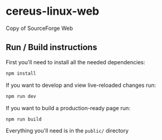 # cereus-linux-web
Copy of SourceForge Web

## Run / Build instructions

First you'll need to install all the needed dependencies:

``` sh
npm install
```

If you want to develop and view live-reloaded changes run:

``` sh
npm run dev
```

If you want to build a production-ready page run:

``` sh
npm run build
```

Everything you'll need is in the `public/` directory
